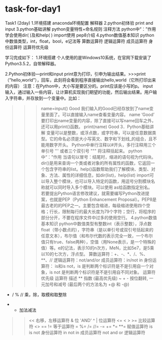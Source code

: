# task-for-day1
Task1 (2day)
1.环境搭建
anaconda环境配置
解释器
2.python初体验
print and input
3.python基础讲解
python变量特性+命名规则
注释方法
python中“：”作用
学会使用dir( )及和help( )
import使用
pep8介绍
4.python数值基本知识
python中数值类型，int，float，bool，e记法等
算数运算符
逻辑运算符
成员运算符
身份运算符
运算符优先级

学习完成如下：
1.环境搭建
个人使用的是Windows10系统，在官网下载安装了Python3.5.2，自带解释器。

2.Python初体验—print和input
print意为打印，引申为输出结果。>>>print（”hello,world”），回车，此刻将会看到程序直接输出hello,world（它所打印出来的内容）
注意：在Python中，大小写是要区分的。print应该是小写的p。
input输入，通过输入一些内容，让计算机实现我们期望的功能，然后输出结果。用户输入字符串，并存放到一个变量中。比如：
>>>name=input()
Good
我们输入的Good已经存放到了name变量里面了。可以直接输入name查看变量内容。
>>>name
‘Good’
要打印出name变量的内容，除了直接可以写name回车之外，还可以用print()函数。
>>>print(name)
Good
3．Python基础讲解
变量可以是整数，或浮点数，或字符串，可以是任意数据类型。它的命名必须是大小写英文、数字和下划线_的组合，且不能用数字开头。
Python中单行注释以#开头，多行注释用三个单引号 ''' 或者三个双引号 """ 将注释括起来。
python中“：”作用
当语句以冒号：结尾时，缩进的语句视为代码块。
dir()是用来查询一个类或者对象的所有属性的函数，它返回一个包含字符串的list。help()函数帮助我们了解模块、类型、对象、方法、属性的详细信息，如dir(list)，help(list)
import可以导入整个模块，也可以导入特定的函数，用逗号分割模块名称就可以同时导入多个模块。可以使用 as给函数指定别名。
若要提出Python语言修改建议，就需要编写Python改进提案，也就是PEP（Python Enhancement Proposal）。PEP8是最古老的的PEP之一。主要包含缩进，每级缩进使用四个空格；行长，限制每行的最大长度为79个字符；空行，将程序的部分分开，不要在程序文件中过多的使用空行。
4.python数值基本知识
python中数值类型有整数int（表示整数），浮点数float（带小数点的），字符串（是以单引号或双引号括起来的任意文本），布尔值（和布尔代数的表示完全一致，一个布尔值只有true、false两种），空值（用None表示，是一个特殊的值）等。e的记法，表示10的n次方，MeN，比如5e7，是5乘以10的七次方，浮点型。
算数运算符：+、-、*、/、%、**、//
逻辑运算符：not/and/or
成员运算符：in/not in
身份运算符： is和is not，is 是判断两个标识符是不是引用自一个对象，is not 是判断两个标识符是不是引用自不同对象。
运算符优先级
运算符	描述
**	指数 (最高优先级)
~ + -	按位翻转, 一元加号和减号 (最后两个的方法名为 +@ 和 -@)
* / % //	乘，除，取模和取整除
+ -	加法减法
>> <<	右移，左移运算符
&	位 'AND'
^ |	位运算符
<= < > >=	比较运算符
<> == !=	等于运算符
= %= /= //= -= += *= **=	赋值运算符
is is not	身份运算符
in not in	成员运算符
not and or	逻辑运算符
